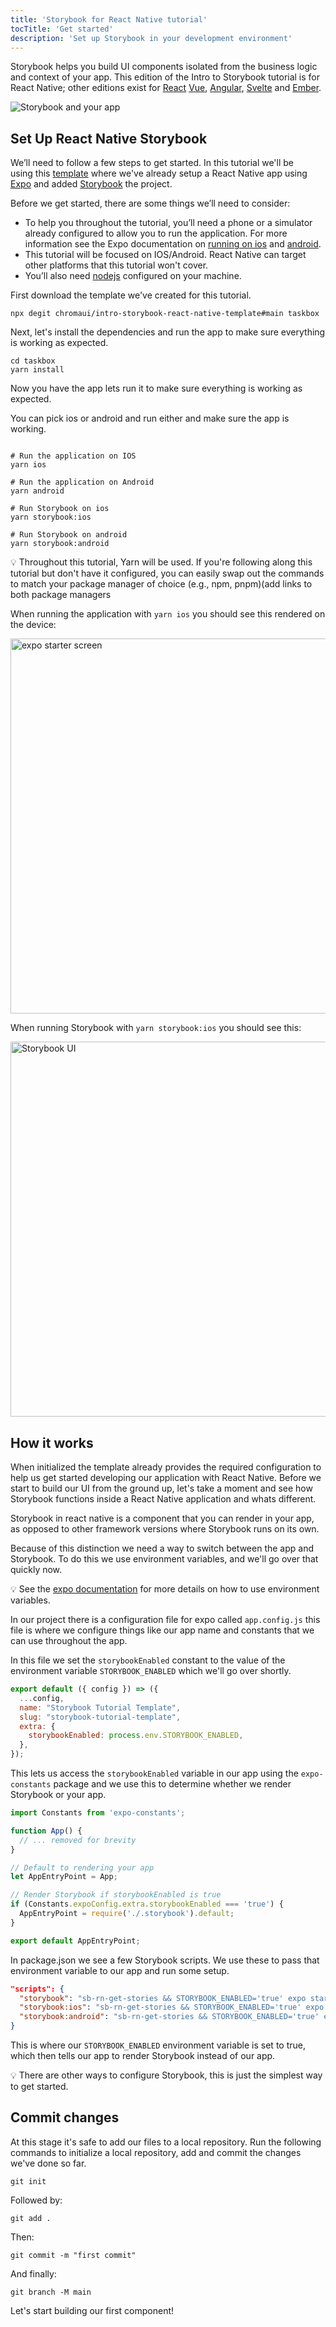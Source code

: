 ```yaml
---
title: 'Storybook for React Native tutorial'
tocTitle: 'Get started'
description: 'Set up Storybook in your development environment'
---
```


Storybook helps you build UI components isolated from the business logic and context of your app. This edition of the Intro to Storybook tutorial is for React Native; other editions exist for [React](https://storybook.js.org/tutorials/intro-to-storybook/react/en/get-started/) [Vue](https://storybook.js.org/tutorials/intro-to-storybook/vue/en/get-started), [Angular](https://storybook.js.org/tutorials/intro-to-storybook/angular/en/get-started), [Svelte](https://storybook.js.org/tutorials/intro-to-storybook/svelte/en/get-started) and [Ember](https://storybook.js.org/tutorials/intro-to-storybook/ember/en/get-started).

![Storybook and your app](/intro-to-storybook/storybook-relationship.jpg)

## Set Up React Native Storybook

We’ll need to follow a few steps to get started. In this tutorial we'll be using this [template](https://github.com/chromaui/intro-storybook-react-native-template) where we've already setup a React Native app using [Expo](https://expo.io/tools) and added [Storybook](https://storybook.js.org/) the project.

Before we get started, there are some things we’ll need to consider:

- To help you throughout the tutorial, you’ll need a phone or a simulator already configured to allow you to run the application. For more information see the Expo documentation on [running on ios](https://docs.expo.dev/workflow/ios-simulator/) and [android](https://docs.expo.dev/workflow/android-studio-emulator/).
- This tutorial will be focused on IOS/Android. React Native can target other platforms that this tutorial won't cover.
- You’ll also need [nodejs](https://nodejs.org/en/download/) configured on your machine.

First download the template we've created for this tutorial.

```shell
npx degit chromaui/intro-storybook-react-native-template#main taskbox
```

Next, let's install the dependencies and run the app to make sure everything is working as expected.

```shell
cd taskbox
yarn install
```

Now you have the app lets run it to make sure everything is working as expected.

You can pick ios or android and run either and make sure the app is working.

```shell:clipboard=false

# Run the application on IOS
yarn ios

# Run the application on Android
yarn android

# Run Storybook on ios
yarn storybook:ios

# Run Storybook on android
yarn storybook:android
```

<div class="aside">
💡 Throughout this tutorial, Yarn will be used. If you're following along this tutorial but don't have it configured, you can easily swap out the commands to match your package manager of choice (e.g., npm, pnpm)(add links to both package managers
</div>

When running the application with `yarn ios` you should see this rendered on the device:

<img src="/intro-to-storybook/react-native-expo-getting-started.png" alt="expo starter screen" height="600">

When running Storybook with `yarn storybook:ios` you should see this:

<img src="/intro-to-storybook/react-native-hello-world.png" alt="Storybook UI" height="600">

## How it works

When initialized the template already provides the required configuration to help us get started developing our application with React Native. Before we start to build our UI from the ground up, let's take a moment and see how Storybook functions inside a React Native application and whats different.

Storybook in react native is a component that you can render in your app, as opposed to other framework versions where Storybook runs on its own.

Because of this distinction we need a way to switch between the app and Storybook. To do this we use environment variables, and we'll go over that quickly now.

<div class="aside">
💡 See the <a href="https://docs.expo.dev/guides/environment-variables/">expo documentation</a> for more details on how to use environment variables.
</div>

In our project there is a configuration file for expo called `app.config.js` this file is where we configure things like our app name and constants that we can use throughout the app.

In this file we set the `storybookEnabled` constant to the value of the environment variable `STORYBOOK_ENABLED` which we'll go over shortly.

```js:title=app.config.js
export default ({ config }) => ({
  ...config,
  name: "Storybook Tutorial Template",
  slug: "storybook-tutorial-template",
  extra: {
    storybookEnabled: process.env.STORYBOOK_ENABLED,
  },
});
```

This lets us access the `storybookEnabled` variable in our app using the `expo-constants` package and we use this to determine whether we render Storybook or your app.

```jsx:title=App.js
import Constants from 'expo-constants';

function App() {
  // ... removed for brevity
}

// Default to rendering your app
let AppEntryPoint = App;

// Render Storybook if storybookEnabled is true
if (Constants.expoConfig.extra.storybookEnabled === 'true') {
  AppEntryPoint = require('./.storybook').default;
}

export default AppEntryPoint;
```

In package.json we see a few Storybook scripts. We use these to pass that environment variable to our app and run some setup.

```json:title=package.json
"scripts": {
  "storybook": "sb-rn-get-stories && STORYBOOK_ENABLED='true' expo start",
  "storybook:ios": "sb-rn-get-stories && STORYBOOK_ENABLED='true' expo ios",
  "storybook:android": "sb-rn-get-stories && STORYBOOK_ENABLED='true' expo android"
}
```

This is where our `STORYBOOK_ENABLED` environment variable is set to true, which then tells our app to render Storybook instead of our app.

<div class="aside">
💡 There are other ways to configure Storybook, this is just the simplest way to get started.
</div>

## Commit changes

At this stage it's safe to add our files to a local repository. Run the following commands to initialize a local repository, add and commit the changes we've done so far.

```shell
git init
```

Followed by:

```shell
git add .
```

Then:

```shell
git commit -m "first commit"
```

And finally:

```shell
git branch -M main
```

Let's start building our first component!
